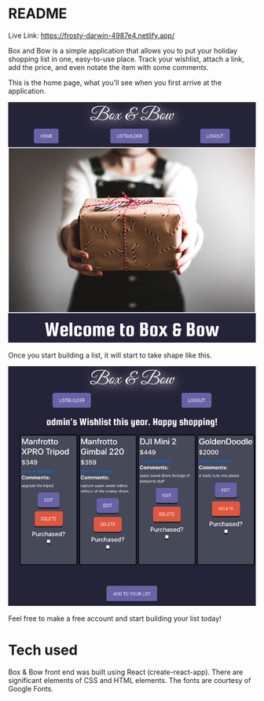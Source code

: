 # README

Live Link: https://frosty-darwin-4987e4.netlify.app/

Box and Bow is a simple application that allows you to put your holiday shopping list in one, easy-to-use place. Track your wishlist, attach a link, add the price, and even notate the item with some comments. 

This is the home page, what you'll see when you first arrive at the application.

![alt text](src/images/homepage.png)

Once you start building a list, it will start to take shape like this. 

![alt text](src/images/listbuilder.png)

Feel free to make a free account and start building your list today!

# Tech used

Box & Bow front end was built using React (create-react-app). There are significant elements of CSS and HTML elements. The fonts are courtesy of Google Fonts.
